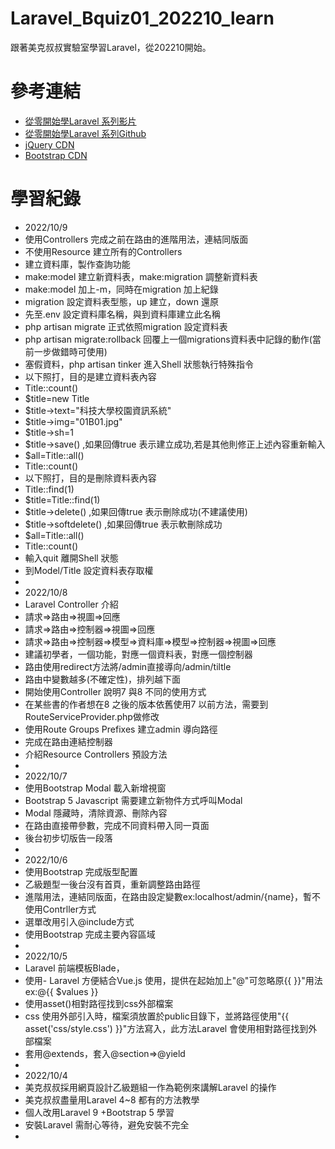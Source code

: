 # Laravel_Bquiz01_202210_learn
跟著美克叔叔實驗室學習Laravel，從202210開始。
# 參考連結
- [從零開始學Laravel 系列影片](https://www.youtube.com/playlist?list=PLL26U2k-yzXtUSppbrYKYYiGDP2kHOaUC)
- [從零開始學Laravel 系列Github](https://github.com/mackliu/laravel-bquiz01.git)
- [jQuery CDN](https://releases.jquery.com/)
- [Bootstrap CDN](https://getbootstrap.com/docs/5.2/getting-started/introduction/#cdn-links)

# 學習紀錄
- 2022/10/9
- 使用Controllers 完成之前在路由的進階用法，連結同版面
- 不使用Resource 建立所有的Controllers
- 建立資料庫，製作查詢功能
- make:model 建立新資料表，make:migration 調整新資料表
- make:model 加上-m，同時在migration 加上紀錄
- migration 設定資料表型態，up 建立，down 還原
- 先至.env 設定資料庫名稱，與到資料庫建立此名稱
- php artisan migrate 正式依照migration 設定資料表
- php artisan migrate:rollback 回覆上一個migrations資料表中記錄的動作(當前一步做錯時可使用)
- 塞假資料，php artisan tinker 進入Shell 狀態執行特殊指令
- 以下照打，目的是建立資料表內容
- Title::count()
- $title=new Title
- $title->text="科技大學校園資訊系統"
- $title->img="01B01.jpg"
- $title->sh=1
- $title->save() ,如果回傳true 表示建立成功,若是其他則修正上述內容重新輸入
- $all=Title::all()
- Title::count()
- 以下照打，目的是刪除資料表內容
- Title::find(1)
- $title=Title::find(1)
- $title->delete() ,如果回傳true 表示刪除成功(不建議使用)
- $title->softdelete() ,如果回傳true 表示軟刪除成功
- $all=Title::all()
- Title::count()
- 輸入quit 離開Shell 狀態
- 到Model/Title 設定資料表存取權 
- 
- 2022/10/8
- Laravel Controller 介紹
- 請求=>路由=>視圖=>回應
- 請求=>路由=>控制器=>視圖=>回應
- 請求=>路由=>控制器=>模型=>資料庫=>模型=>控制器=>視圖=>回應
- 建議初學者，一個功能，對應一個資料表，對應一個控制器
- 路由使用redirect方法將/admin直接導向/admin/tiltle
- 路由中變數越多(不確定性)，排列越下面
- 開始使用Controller 說明7 與8 不同的使用方式
- 在某些書的作者想在8 之後的版本依舊使用7 以前方法，需要到RouteServiceProvider.php做修改
- 使用Route Groups Prefixes 建立admin 導向路徑
- 完成在路由連結控制器
- 介紹Resource Controllers 預設方法
- 
- 2022/10/7
- 使用Bootstrap Modal 載入新增視窗
- Bootstrap 5 Javascript 需要建立新物件方式呼叫Modal
- Modal 隱藏時，清除資源、刪除內容
- 在路由直接帶參數，完成不同資料帶入同一頁面
- 後台初步切版告一段落
- 
- 2022/10/6
- 使用Bootstrap 完成版型配置
- 乙級題型一後台沒有首頁，重新調整路由路徑
- 進階用法，連結同版面，在路由設定變數ex:localhost/admin/{name}，暫不使用Contrller方式
- 選單改用引入@include方式
- 使用Bootstrap 完成主要內容區域
- 
- 2022/10/5
- Laravel 前端模板Blade，
- 使用- Laravel 方便結合Vue.js 使用，提供在起始加上"@"可忽略原{{ }}"用法ex:@{{ $values }}
- 使用asset()相對路徑找到css外部檔案
- css 使用外部引入時，檔案須放置於public目錄下，並將路徑使用"{{ asset('css/style.css') }}"方法寫入，此方法Laravel 會使用相對路徑找到外部檔案
- 套用@extends，套入@section=>@yield
- 
- 2022/10/4
- 美克叔叔採用網頁設計乙級題組一作為範例來講解Laravel 的操作
- 美克叔叔盡量用Laravel 4~8 都有的方法教學
- 個人改用Laravel 9 +Bootstrap 5 學習
- 安裝Laravel 需耐心等待，避免安裝不完全
- 